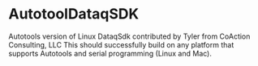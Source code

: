# AutotoolDataqSDK
Autotools version of Linux DataqSdk contributed by Tyler from CoAction Consulting, LLC This should successfully build on any platform that supports Autotools and serial programming (Linux and Mac).
